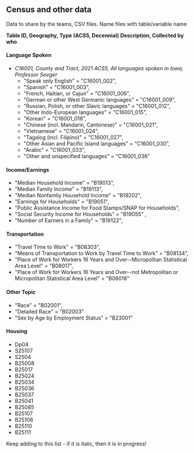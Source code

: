 ## Census and other data
Data to share by the teams, CSV files.  Name files with table/variable name


**Table ID, Geography, Type (ACS5, Decennial) Description, Collected by who**


#### Language Spoken
- *C16001, County and Tract, 2021 ACS5, All languages spoken in Iowa, Professor Seeger*
  - "Speak only English" = "C16001_002",
  - "Spanish" = "C16001_003", 
  - "French, Haitian, or Cajun" = "C16001_006", 
  - "German or other West Germanic languages" = "C16001_009", 
  - "Russian, Polish, or other Slavic languages" = "C16001_012",
  - "Other Indo-European languages" = "C16001_015",
  - "Korean" = "C16001_018",
  - "Chinese (incl. Mandarin, Cantonese)" = "C16001_021",
  - "Vietnamese" = "C16001_024",
  - "Tagalog (incl. Filipino)" = "C16001_027", 
  - "Other Asian and Pacific Island languages" = "C16001_030",
  - "Arabic" = "C16001_033",
  - "Other and unspecified languages" = "C16001_036"


#### Income/Earnings
  - "Median Household Income" = "B19013",
  - "Median Family Income" = "B19113",
  - "Median Nonfamliy Household Income" = "B19202",
  - "Earnings for Households" = "B19051",
  - "Public Assistance Income for Food Stamps/SNAP for Households",
  - "Social Security Income for Households" = "B19055" ,
  - "Number of Earners in a Family" = "B19122",
  
#### Transportation
  - "Travel Time to Work" = "B08303",
  - "Means of Transportation to Work by Travel Time to Work" = "B08134",
  - "Place of Work for Workers 16 Years and Over--Micropolitan Statistical Area Level" = "B08017",
  - "Place of Work for Workers 16 Years and Over--not Metropolitan or Micropolitan Statistical Area Level" = "B08018"
  
  


#### Other Topic
  - "Race" = "B02001",
  - "Detailed Race" = "B02003"
  - "Sex by Age by Employment Status" = "B23001"

#### Housing
   - Dp04
   - S25107
   - S2504
   - B25008
   - B25017
   - B25024
   - B25034
   - B25036
   - B25037
   - B25041
   - B25085
   - B25107
   - B25108
   - B25110
   - B25111

Keep adding to this list  - if it is italic, then it is in progress!

